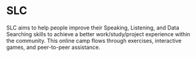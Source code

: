 # SLC
SLC aims to help people improve their Speaking, Listening, and Data Searching skills to achieve a better work/study/project experience within the community. This online camp flows through exercises, interactive games, and peer-to-peer assistance. 

